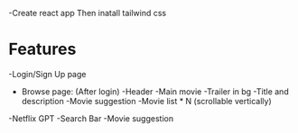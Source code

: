 -Create react app
Then inatall tailwind css


# Features
-Login/Sign Up page

- Browse page: (After login)
    -Header
    -Main movie
    -Trailer in bg
    -Title and description
    -Movie suggestion
    -Movie list * N (scrollable vertically)

-Netflix GPT 
    -Search Bar
    -Movie suggestion